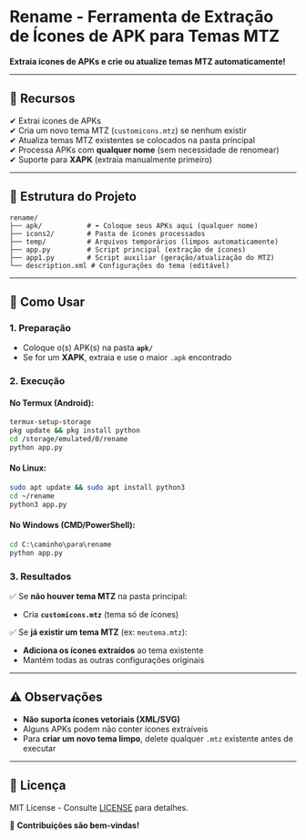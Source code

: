 # **Rename** - Ferramenta de Extração de Ícones de APK para Temas MTZ  
 

**Extraia ícones de APKs e crie ou atualize temas MTZ automaticamente!**  

---

## 📌 **Recursos**  
✔ Extrai ícones de APKs                 
✔ Cria um novo tema MTZ (`customicons.mtz`) se nenhum existir  
✔ Atualiza temas MTZ existentes se colocados na pasta principal  
✔ Processa APKs com **qualquer nome** (sem necessidade de renomear)  
✔ Suporte para **XAPK** (extraia manualmente primeiro)  

---

## 📂 **Estrutura do Projeto**  
```
rename/  
├── apk/           # ⬅ Coloque seus APKs aqui (qualquer nome)  
├── icons2/        # Pasta de ícones processados  
├── temp/          # Arquivos temporários (limpos automaticamente)  
├── app.py         # Script principal (extração de ícones)  
├── app1.py        # Script auxiliar (geração/atualização do MTZ)  
└── description.xml # Configurações do tema (editável)  
```

---

## 🚀 **Como Usar**  

### **1. Preparação**  
- Coloque o(s) APK(s) na pasta **`apk/`**  
- Se for um **XAPK**, extraia e use o maior `.apk` encontrado  

### **2. Execução**  
#### **No Termux (Android)**:  
```bash  
termux-setup-storage  
pkg update && pkg install python  
cd /storage/emulated/0/rename  
python app.py  
```  

#### **No Linux**:  
```bash  
sudo apt update && sudo apt install python3  
cd ~/rename  
python3 app.py  
```  

#### **No Windows (CMD/PowerShell)**:  
```cmd  
cd C:\caminho\para\rename  
python app.py  
```  

### **3. Resultados**  
✅ Se **não houver tema MTZ** na pasta principal:  
   - Cria **`customicons.mtz`** (tema só de ícones)  

✅ Se **já existir um tema MTZ** (ex: `meutema.mtz`):  
   - **Adiciona os ícones extraídos** ao tema existente  
   - Mantém todas as outras configurações originais  

---

## ⚠️ **Observações**  
- **Não suporta ícones vetoriais (XML/SVG)**  
- Alguns APKs podem não conter ícones extraíveis  
- Para **criar um novo tema limpo**, delete qualquer `.mtz` existente antes de executar  

---

## 📜 **Licença**  
MIT License - Consulte [LICENSE](LICENSE) para detalhes.  

🔧 **Contribuições são bem-vindas!**  
